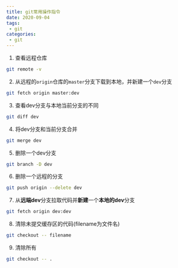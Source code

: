 ```yaml
---
title: git常用操作指令
date: 2020-09-04
tags:
 - git
categories: 
 - git
---
```

1. 查看远程仓库
``` bash
git remote -v
```
2. 从远程的`origin`仓库的`master`分支下载到本地，并新建一个`dev`分支
``` bash
git fetch origin master:dev
```
3. 查看dev分支与本地当前分支的不同
``` bash
git diff dev
```
4. 将dev分支和当前分支合并
``` bash
git merge dev
```
5. 删除一个dev分支
``` bash
git branch -D dev
```
6. 删除一个远程的分支
``` bash
git push origin --delete dev
```
7. 从**远端dev**分支拉取代码并**新建**一个**本地的dev**分支
``` bash
git fetch origin dev:dev
```
8. 清除未提交缓存区的代码(filename为文件名)
``` bash
git checkout -- filename
```
9. 清除所有
``` bash
git checkout -- .
```